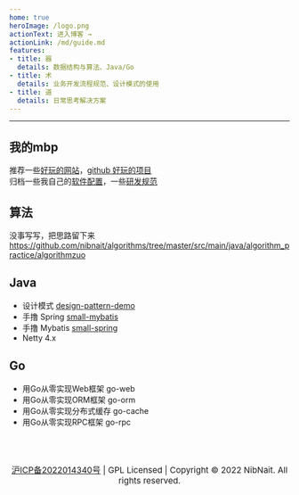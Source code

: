 ```yaml
---
home: true
heroImage: /logo.png
actionText: 进入博客 →
actionLink: /md/guide.md
features:
- title: 器
  details: 数据结构与算法、Java/Go
- title: 术
  details: 业务开发流程规范、设计模式的使用
- title: 道
  details: 日常思考解决方案
---
```


---
## 我的mbp
推荐一些[好玩的网站](https://tianbin.cc/md/mbp/website/1-web.html)，[github 好玩的项目](https://tianbin.cc/md/mbp/website/2-github-star.html)  
归档一些我自己的[软件配置](https://tianbin.cc/md/mbp/software/01-terminal.html)，一些[研发规范](https://tianbin.cc/md/mbp/standard/git-standard.html)

## 算法
没事写写，把思路留下来  
<https://github.com/nibnait/algorithms/tree/master/src/main/java/algorithm_practice/algorithmzuo>

## Java
 - 设计模式      [design-pattern-demo](https://github.com/nibnait/design-pattern-demo)
 - 手撸 Spring  [small-mybatis](https://github.com/nibnait/small-mybatis)
 - 手撸 Mybatis [small-spring](https://github.com/nibnait/small-spring)
 - Netty 4.x

## Go
 - 用Go从零实现Web框架 go-web
 - 用Go从零实现ORM框架 go-orm
 - 用Go从零实现分布式缓存 go-cache
 - 用Go从零实现RPC框架 go-rpc

<div align="center">
  <br/><br/><br/>
  <div style="font-size: 15px;"><a href="https://beian.miit.gov.cn/#/Integrated/index" target="_blank">沪ICP备2022014340号</a> | GPL Licensed | Copyright © 2022 NibNait. All rights reserved.</div>
  <br/>
</div>